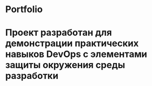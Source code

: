 # Portfolio
# Проект разработан для демонстрации практических навыков DevOps c элементами защиты окружения среды разработки

